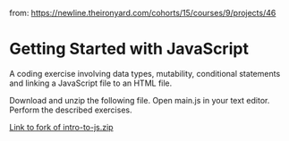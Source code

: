 from: https://newline.theironyard.com/cohorts/15/courses/9/projects/46

# Getting Started with JavaScript

A coding exercise involving data types, mutability, conditional statements and linking a JavaScript file to an HTML file.

Download and unzip the following file. Open main.js in your text editor. Perform the described exercises.

[Link to fork of intro-to-js.zip](https://github.com/tiy-raleigh-java/Daily-Project-Getting-Started-with-JavaScript)
